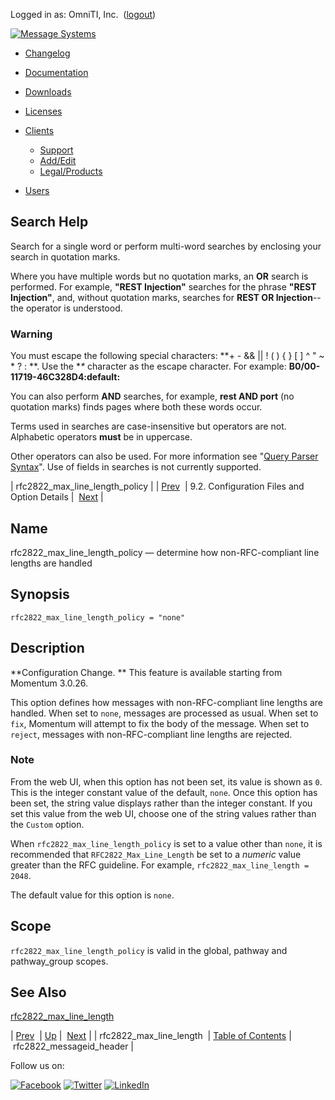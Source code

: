 Logged in as: OmniTI, Inc.  ([logout](https://support.messagesystems.com/logout.php))

[![Message Systems](https://support.messagesystems.com/images/ms-white205.png)](https://support.messagesystems.com/start.php) 

*   [Changelog](https://support.messagesystems.com/start.php?show=changelog)
*   [Documentation](https://support.messagesystems.com/docs/)
*   [Downloads](https://support.messagesystems.com/start.php)

*   [Licenses](https://support.messagesystems.com/license_summary.php)
*   <a href="">Clients</a>
    *   [Support](https://support.messagesystems.com/cs.php)
    *   [Add/Edit](https://support.messagesystems.com/edit_client.php)
    *   [Legal/Products](https://support.messagesystems.com/edit_products.php)
*   [Users](https://support.messagesystems.com/edit_customer.php)

## Search Help

Search for a single word or perform multi-word searches by enclosing your search in quotation marks.

Where you have multiple words but no quotation marks, an **OR** search is performed. For example, **"REST Injection"** searches for the phrase **"REST Injection"**, and, without quotation marks, searches for **REST OR Injection**--the operator is understood.

### Warning

You must escape the following special characters: **+ - && || ! ( ) { } [ ] ^ " ~ * ? : \**. Use the **\** character as the escape character. For example: **B0/00-11719-46C328D4\:default\:**

You can also perform **AND** searches, for example, **rest AND port** (no quotation marks) finds pages where both these words occur.

Terms used in searches are case-insensitive but operators are not. Alphabetic operators **must** be in uppercase.

Other operators can also be used. For more information see "[Query Parser Syntax](https://lucene.apache.org/core/old_versioned_docs/versions/3_0_0/queryparsersyntax.html)". Use of fields in searches is not currently supported.

| rfc2822_max_line_length_policy |
| [Prev](conf.ref.rfc2822_max_line_length.php)  | 9.2. Configuration Files and Option Details |  [Next](conf.ref.rfc2822_messageid_header.php) |

<a name="conf.ref.rfc2822_max_line_length_policy"></a>
## Name

rfc2822_max_line_length_policy — determine how non-RFC-compliant line lengths are handled

## Synopsis

`rfc2822_max_line_length_policy = "none"`

<a name="idp11405328"></a>
## Description

**Configuration Change. ** This feature is available starting from Momentum 3.0.26.

This option defines how messages with non-RFC-compliant line lengths are handled. When set to `none`, messages are processed as usual. When set to `fix`, Momentum will attempt to fix the body of the message. When set to `reject`, messages with non-RFC-compliant line lengths are rejected.

### Note

From the web UI, when this option has not been set, its value is shown as `0`. This is the integer constant value of the default, `none`. Once this option has been set, the string value displays rather than the integer constant. If you set this value from the web UI, choose one of the string values rather than the `Custom` option.

When `rfc2822_max_line_length_policy` is set to a value other than `none`, it is recommended that `RFC2822_Max_Line_Length` be set to a *numeric* value greater than the RFC guideline. For example, `rfc2822_max_line_length = 2048`.

The default value for this option is `none`.

<a name="idp11417632"></a>
## Scope

`rfc2822_max_line_length_policy` is valid in the global, pathway and pathway_group scopes.

<a name="idp11419712"></a>
## See Also

[rfc2822_max_line_length](conf.ref.rfc2822_max_line_length.php "rfc2822_max_line_length")

| [Prev](conf.ref.rfc2822_max_line_length.php)  | [Up](conf.ref.files.php) |  [Next](conf.ref.rfc2822_messageid_header.php) |
| rfc2822_max_line_length  | [Table of Contents](index.php) |  rfc2822_messageid_header |

Follow us on:

[![Facebook](https://support.messagesystems.com/images/icon-facebook.png)](http://www.facebook.com/messagesystems) [![Twitter](https://support.messagesystems.com/images/icon-twitter.png)](http://twitter.com/#!/MessageSystems) [![LinkedIn](https://support.messagesystems.com/images/icon-linkedin.png)](http://www.linkedin.com/company/message-systems)